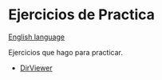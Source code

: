 # Ejercicios de Practica

[English language](./README-ENG.md)

Ejercicios que hago para practicar.

* [DirViewer](./dirviewer/README.md)
